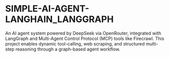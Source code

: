 # SIMPLE-AI-AGENT-LANGHAIN_LANGGRAPH
An AI agent system powered by DeepSeek via OpenRouter, integrated with LangGraph and Multi-Agent Control Protocol (MCP) tools like Firecrawl. This project enables dynamic tool-calling, web scraping, and structured multi-step reasoning through a graph-based agent workflow.
